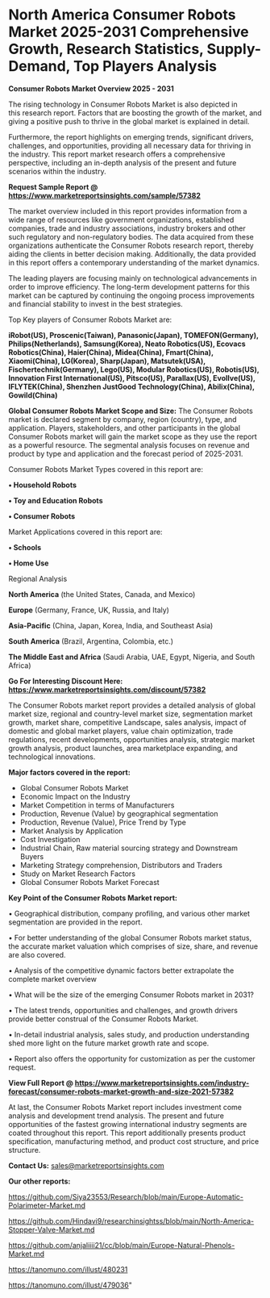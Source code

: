 # North America Consumer Robots Market 2025-2031 Comprehensive Growth, Research Statistics, Supply-Demand,  Top Players Analysis

<Strong> Consumer Robots Market Overview 2025 - 2031</strong>

The rising technology in Consumer Robots Market is also depicted in this research report. Factors that are boosting the growth of the market, and giving a positive push to thrive in the global market is explained in detail.

Furthermore, the report highlights on emerging trends, significant drivers, challenges, and opportunities, providing all necessary data for thriving in the industry. This report market research offers a comprehensive perspective, including an in-depth analysis of the present and future scenarios within the industry.

<strong>Request Sample Report @ <a href=https://www.marketreportsinsights.com/sample/57382>https://www.marketreportsinsights.com/sample/57382</a></strong>

The market overview included in this report provides information from a wide range of resources like government organizations, established companies, trade and industry associations, industry brokers and other such regulatory and non-regulatory bodies. The data acquired from these organizations authenticate the Consumer Robots research report, thereby aiding the clients in better decision making. Additionally, the data provided in this report offers a contemporary understanding of the market dynamics.

The leading players are focusing mainly on technological advancements in order to improve efficiency. The long-term development patterns for this market can be captured by continuing the ongoing process improvements and financial stability to invest in the best strategies.

Top Key players of Consumer Robots Market are:

<strong>iRobot(US), Proscenic(Taiwan), Panasonic(Japan), TOMEFON(Germany), Philips(Netherlands), Samsung(Korea), Neato Robotics(US), Ecovacs Robotics(China), Haier(China), Midea(China), Fmart(China), Xiaomi(China), LG(Korea), Sharp(Japan), Matsutek(USA), Fischertechnik(Germany), Lego(US), Modular Robotics(US), Robotis(US), Innovation First International(US), Pitsco(US), Parallax(US), Evollve(US), IFLYTEK(China), Shenzhen JustGood Technology(China), Abilix(China), Gowild(China)</strong>

<strong><b>Global Consumer Robots Market Scope and Size:</b></strong>
The Consumer Robots market is declared segment by company, region (country), type, and application. Players, stakeholders, and other participants in the global Consumer Robots market will gain the market scope as they use the report as a powerful resource. The segmental analysis focuses on revenue and product by type and application and the forecast period of 2025-2031.

Consumer Robots Market Types covered in this report are:

<strong>• Household Robots

• Toy and Education Robots

• Consumer Robots</strong>

Market Applications covered in this report are:

<strong>• Schools

• Home Use</strong> 

Regional Analysis

<strong>North America</strong> (the United States, Canada, and Mexico)

<strong>Europe</strong> (Germany, France, UK, Russia, and Italy)

<strong>Asia-Pacific</strong> (China, Japan, Korea, India, and Southeast Asia)

<strong>South America</strong> (Brazil, Argentina, Colombia, etc.)

<strong>The Middle East and Africa</strong> (Saudi Arabia, UAE, Egypt, Nigeria, and South Africa)

<strong>Go For Interesting Discount Here: <a href=https://www.marketreportsinsights.com/discount/57382>https://www.marketreportsinsights.com/discount/57382</a></strong>

The Consumer Robots market report provides a detailed analysis of global market size, regional and country-level market size, segmentation market growth, market share, competitive Landscape, sales analysis, impact of domestic and global market players, value chain optimization, trade regulations, recent developments, opportunities analysis, strategic market growth analysis, product launches, area marketplace expanding, and technological innovations.

<strong><b>Major factors covered in the report:</b></strong>
<ul>
  <li>Global Consumer Robots Market </li>
  <li>Economic Impact on the Industry</li>
  <li>Market Competition in terms of Manufacturers</li>
  <li>Production, Revenue (Value) by geographical segmentation</li>
  <li>Production, Revenue (Value), Price Trend by Type</li>
  <li>Market Analysis by Application</li>
  <li>Cost Investigation</li>
  <li>Industrial Chain, Raw material sourcing strategy and Downstream Buyers</li>
  <li>Marketing Strategy comprehension, Distributors and Traders</li>
  <li>Study on Market Research Factors</li>
  <li>Global Consumer Robots Market Forecast</li>
</ul>

<strong><b>Key Point of the Consumer Robots Market report:</b></strong>

• Geographical distribution, company profiling, and various other market segmentation are provided in the report.

• For better understanding of the global Consumer Robots market status, the accurate market valuation which comprises of size, share, and revenue are also covered.

• Analysis of the competitive dynamic factors better extrapolate the complete market overview

• What will be the size of the emerging Consumer Robots market in 2031?

• The latest trends, opportunities and challenges, and growth drivers provide better construal of the Consumer Robots Market.

• In-detail industrial analysis, sales study, and production understanding shed more light on the future market growth rate and scope.

• Report also offers the opportunity for customization as per the customer request.

<strong><b>View Full Report @ <a href=https://www.marketreportsinsights.com/industry-forecast/consumer-robots-market-growth-and-size-2021-57382>https://www.marketreportsinsights.com/industry-forecast/consumer-robots-market-growth-and-size-2021-57382</a></b></strong>


At last, the Consumer Robots Market report includes investment come analysis and development trend analysis. The present and future opportunities of the fastest growing international industry segments are coated throughout this report. This report additionally presents product specification, manufacturing method, and product cost structure, and price structure.

<strong>Contact Us:</strong>
sales@marketreportsinsights.com

<strong>Our other reports:</strong>

<a href=https://github.com/Siya23553/Research/blob/main/Europe-Automatic-Polarimeter-Market.md>https://github.com/Siya23553/Research/blob/main/Europe-Automatic-Polarimeter-Market.md</a>

<a href=https://github.com/Hindavi9/researchinsightss/blob/main/North-America-Stopper-Valve-Market.md>https://github.com/Hindavi9/researchinsightss/blob/main/North-America-Stopper-Valve-Market.md</a>

<a href=https://github.com/anjaliiii21/cc/blob/main/Europe-Natural-Phenols-Market.md>https://github.com/anjaliiii21/cc/blob/main/Europe-Natural-Phenols-Market.md</a>

<a href=https://tanomuno.com/illust/480231>https://tanomuno.com/illust/480231</a>

<a href=https://tanomuno.com/illust/479036>https://tanomuno.com/illust/479036</a>"
